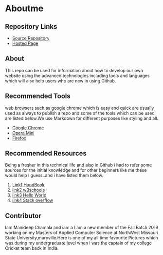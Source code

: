 # Aboutme

## Repository Links
* [Source Repository](https://github.com/manideepchamala/aboutme)
* [Hosted Page](https://manideepchamala.github.io/aboutme/)

## About
This repo can be used for information about how to develop our own website using the advanced technologies including tools and languages which will also help users who are new in using Github.

## Recommended Tools
web browsers such as google chrome which is easy and  quick are usually used as always to publish a repo and some of the tools  which can be used are listed below.We use Markdown for different purposes like styling and all.
* [Google Chrome](https://www.google.com/chrome/?brand=CHBD&gclid=Cj0KCQjw753rBRCVARIsANe3o442DR4owLvXn5lgF98iEwyFyX_Hq9PtltLdJgVqGHHsiGg8r1Tc04saAkjZEALw_wcB&gclsrc=aw.ds)
* [Opera Mini](https://www.google.com/search?q=opera+mini&rlz=1C1GCEB_enUS863US863&oq=opera+&aqs=chrome.0.69i59j0j69i59j69i57j0j69i60.4477j0j4&sourceid=chrome&ie=UTF-8)
* [Firefox](https://www.mozilla.org/en-US/firefox/)

## Recommended Resources
Being a fresher in this technical life and also in Github i had to refer some sources for the initial knowledge and for other beginners like me these would help i guess..and i have listed them below.
1. [Link1 HandBook](https://guides.github.com/introduction/git-handbook/)
1. [link2 w3schools](https://www.w3schools.com/)
1. [link3 Hello World](https://guides.github.com/activities/hello-world/)
1. [link4 Stack overflow](https://stackoverflow.com/)

## Contributor
Iam Manideep Chamala and iam a I am a new member of the Fall Batch 2019 working on my Masters of Applied Computer Science at NorthWest Missouri State University,maryville.Here is one of my all time favourite  Pictures which was during my undergraduate level when i was the captain of my college Cricket team back in India.





